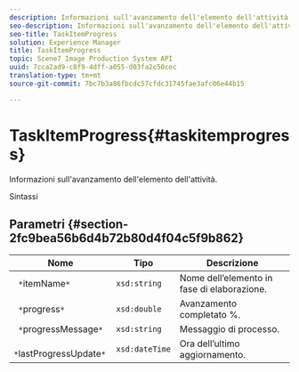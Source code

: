 ```yaml
---
description: Informazioni sull'avanzamento dell'elemento dell'attività.
seo-description: Informazioni sull'avanzamento dell'elemento dell'attività.
seo-title: TaskItemProgress
solution: Experience Manager
title: TaskItemProgress
topic: Scene7 Image Production System API
uuid: 7cca2ad9-c8f9-4dff-a055-d03fa2c50cec
translation-type: tm+mt
source-git-commit: 7bc7b3a86fbcdc57cfdc31745fae3afc06e44b15

---
```



# TaskItemProgress{#taskitemprogress}

Informazioni sull&#39;avanzamento dell&#39;elemento dell&#39;attività.

Sintassi

## Parametri {#section-2fc9bea56b6d4b72b80d4f04c5f9b862}

| Nome | Tipo | Descrizione |
|---|---|---|
| ` *`itemName`*` | `xsd:string` | Nome dell’elemento in fase di elaborazione. |
| ` *`progress`*` | `xsd:double` | Avanzamento completato %. |
| ` *`progressMessage`*` | `xsd:string` | Messaggio di processo. |
| ` *`lastProgressUpdate`*` | `xsd:dateTime` | Ora dell’ultimo aggiornamento. |

